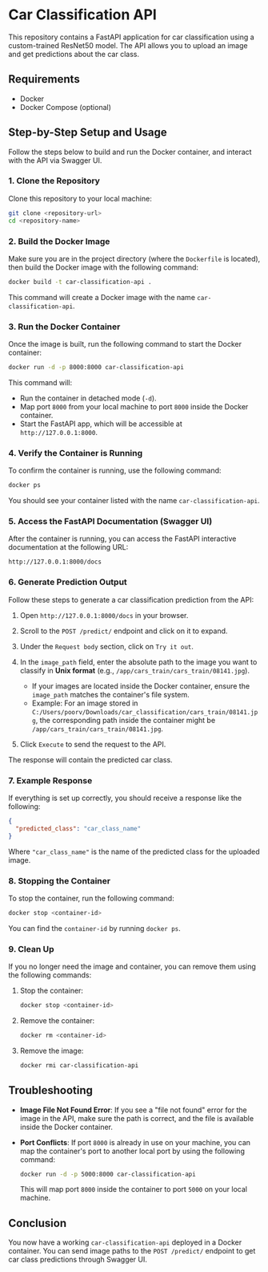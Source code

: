 
# Car Classification API

This repository contains a FastAPI application for car classification using a custom-trained ResNet50 model. The API allows you to upload an image and get predictions about the car class.

## Requirements

- Docker
- Docker Compose (optional)

## Step-by-Step Setup and Usage

Follow the steps below to build and run the Docker container, and interact with the API via Swagger UI.

### 1. Clone the Repository

Clone this repository to your local machine:

```bash
git clone <repository-url>
cd <repository-name>
```

### 2. Build the Docker Image

Make sure you are in the project directory (where the `Dockerfile` is located), then build the Docker image with the following command:

```bash
docker build -t car-classification-api .
```

This command will create a Docker image with the name `car-classification-api`.

### 3. Run the Docker Container

Once the image is built, run the following command to start the Docker container:

```bash
docker run -d -p 8000:8000 car-classification-api
```

This command will:
- Run the container in detached mode (`-d`).
- Map port `8000` from your local machine to port `8000` inside the Docker container.
- Start the FastAPI app, which will be accessible at `http://127.0.0.1:8000`.

### 4. Verify the Container is Running

To confirm the container is running, use the following command:

```bash
docker ps
```

You should see your container listed with the name `car-classification-api`.

### 5. Access the FastAPI Documentation (Swagger UI)

After the container is running, you can access the FastAPI interactive documentation at the following URL:

```
http://127.0.0.1:8000/docs
```

### 6. Generate Prediction Output

Follow these steps to generate a car classification prediction from the API:

1. Open `http://127.0.0.1:8000/docs` in your browser.
2. Scroll to the `POST /predict/` endpoint and click on it to expand.
3. Under the `Request body` section, click on `Try it out`.
4. In the `image_path` field, enter the absolute path to the image you want to classify in **Unix format** (e.g., `/app/cars_train/cars_train/08141.jpg`).

   - If your images are located inside the Docker container, ensure the `image_path` matches the container's file system.
   - Example: For an image stored in `C:/Users/poorv/Downloads/car_classification/cars_train/08141.jpg`, the corresponding path inside the container might be `/app/cars_train/cars_train/08141.jpg`.

5. Click `Execute` to send the request to the API.

The response will contain the predicted car class.

### 7. Example Response

If everything is set up correctly, you should receive a response like the following:

```json
{
  "predicted_class": "car_class_name"
}
```

Where `"car_class_name"` is the name of the predicted class for the uploaded image.

### 8. Stopping the Container

To stop the container, run the following command:

```bash
docker stop <container-id>
```

You can find the `container-id` by running `docker ps`.

### 9. Clean Up

If you no longer need the image and container, you can remove them using the following commands:

1. Stop the container:

   ```bash
   docker stop <container-id>
   ```

2. Remove the container:

   ```bash
   docker rm <container-id>
   ```

3. Remove the image:

   ```bash
   docker rmi car-classification-api
   ```

## Troubleshooting

- **Image File Not Found Error**: If you see a "file not found" error for the image in the API, make sure the path is correct, and the file is available inside the Docker container.
- **Port Conflicts**: If port `8000` is already in use on your machine, you can map the container's port to another local port by using the following command:

   ```bash
   docker run -d -p 5000:8000 car-classification-api
   ```

   This will map port `8000` inside the container to port `5000` on your local machine.

## Conclusion

You now have a working `car-classification-api` deployed in a Docker container. You can send image paths to the `POST /predict/` endpoint to get car class predictions through Swagger UI.

